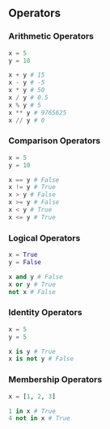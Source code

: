 
## Operators

### Arithmetic Operators

```python
x = 5
y = 10

x + y # 15
x - y # -5
x * y # 50
x / y # 0.5
x % y # 5
x ** y # 9765625
x // y # 0
```

### Comparison Operators

```python
x = 5
y = 10

x == y # False
x != y # True
x > y # False
x >= y # False
x < y # True
x <= y # True
```

### Logical Operators

```python
x = True
y = False

x and y # False
x or y # True
not x # False
```

### Identity Operators

```python
x = 5
y = 5

x is y # True
x is not y # False
```

### Membership Operators

```python
x = [1, 2, 3]

1 in x # True
4 not in x # True
```